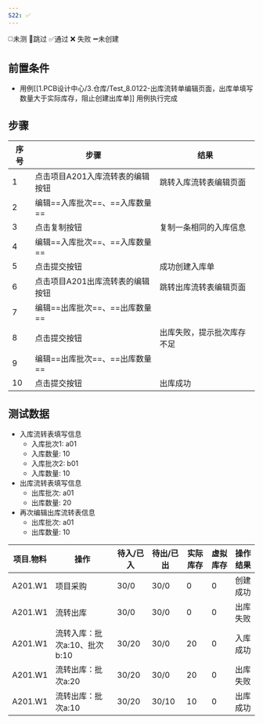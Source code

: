```yaml
---
S22: ✅
---
```

◻️未测    🚫跳过     ✅通过    ❌ 失败    ➖未创建

## 前置条件

- 用例[[1.PCB设计中心/3.仓库/Test_8.0122-出库流转单编辑页面，出库单填写数量大于实际库存，阻止创建出库单]] 用例执行完成

## 步骤

| 序号  | 步骤                  | 结果            |
| --- | ------------------- | ------------- |
| 1   | 点击项目A201入库流转表的编辑按钮  | 跳转入库流转表编辑页面   |
| 2   | 编辑==入库批次==、==入库数量== |               |
| 3   | 点击复制按钮              | 复制一条相同的入库信息   |
| 4   | 编辑==入库批次==、==入库数量== |               |
| 5   | 点击提交按钮              | 成功创建入库单       |
| 6   | 点击项目A201出库流转表的编辑按钮  | 跳转出库流转表编辑页面   |
| 7   | 编辑==出库批次==、==出库数量== |               |
| 8   | 点击提交按钮              | 出库失败，提示批次库存不足 |
| 9   | 编辑==出库批次==、==出库数量== |               |
| 10  | 点击提交按钮              | 出库成功          |

## 测试数据

- 入库流转表填写信息
	- 入库批次1: a01
	- 入库数量: 10
	- 入库批次2: b01
	- 入库数量: 10
- 出库流转表填写信息
	- 出库批次: a01
	- 出库数量: 20
- 再次编辑出库流转表信息
	- 出库批次: a01
	- 出库数量: 10

| 项目.物料 | 操作 | 待入/已入 | 待出/已出 | 实际库存 | 虚拟库存 | 操作结果 |
| ---- | ---- | ---- | ---- | ---- | ---- | ---- |
| A201.W1 | 项目采购 | 30/0 | 30/0 | 0 | 0 | 创建成功 |
| A201.W1 | 流转出库 | 30/0 | 30/0 | 0 | 0 | 出库失败 |
| A201.W1 | 流转入库：批次a:10、批次b:10 | 30/20 | 30/0 | 20 | 0 | 入库成功 |
| A201.W1 | 流转出库：批次a:20 | 30/20 | 30/0 | 20 | 0 | 出库失败 |
| A201.W1 | 流转出库：批次a:10 | 30/20 | 30/10 | 10 | 0 | 出库成功 |
